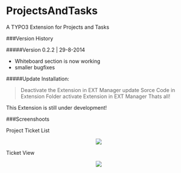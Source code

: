 ProjectsAndTasks
================

A TYPO3 Extension for Projects and Tasks



###Version History

#####Version 0.2.2 | 29-8-2014
* Whiteboard section is now working
* smaller bugfixes

#####Update Installation:
> Deactivate the Extension in EXT Manager 
> update Sorce Code in Extension Folder
> activate Extension in EXT Manager
> Thats all!



This Extension is still under development!

###Screenshoots

Project Ticket List
<p align="center" >
  <img src="https://raw.github.com/klaus-ger/ProjectsAndTasks/master/doc/projectview.png" >
</p>
Ticket View
<p align="center" >
  <img src="https://raw.github.com/klaus-ger/ProjectsAndTasks/master/doc/ticketview.png" >
</p>

